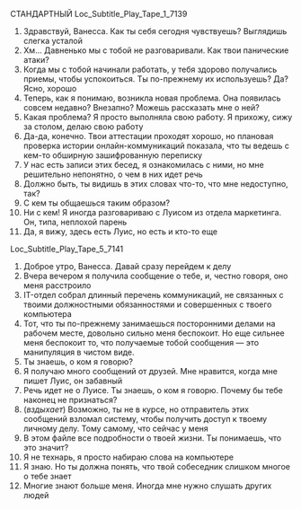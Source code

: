 СТАНДАРТНЫЙ 
Loc_Subtitle_Play_Tape_1_7139
1) Здравствуй, Ванесса. Как ты себя сегодня чувствуешь? Выглядишь слегка усталой
2) Хм... Давненько мы с тобой не разговаривали. Как твои панические атаки?
3) Когда мы с тобой начинали работать, у тебя здорово получались приемы, чтобы успокоиться. Ты по-прежнему их используешь? Да? Ясно, хорошо
4) Теперь, как я понимаю, возникла новая проблема. Она появилась совсем недавно? Внезапно? Можешь рассказать мне о ней?
5) Какая проблема? Я просто выполняла свою работу. Я прихожу, сижу за столом, делаю свою работу
6) Да-да, конечно. Твои аттестации проходят хорошо, но плановая проверка истории онлайн-коммуникаций показала, что ты ведешь с кем-то обширную зашифрованную переписку
7) У нас есть записи этих бесед, я ознакомилась с ними, но мне решительно непонятно, о чем в них идет речь
8) Должно быть, ты видишь в этих словах что-то, что мне недоступно, так?
9) С кем ты общаешься таким образом?
10) Ни с кем! Я иногда разговариваю с Луисом из отдела маркетинга. Он, типа, неплохой парень
11) Да, я вижу, здесь есть Луис, но есть и кто-то еще

Loc_Subtitle_Play_Tape_5_7141
1) Доброе утро, Ванесса. Давай сразу перейдем к делу
2) Вчера вечером я получила сообщение о тебе, и, честно говоря, оно меня расстроило
3) IT-отдел собрал длинный перечень коммуникаций, не связанных с твоими должностными обязанностями и совершенных с твоего компьютера
4) Тот, что ты по-прежнему занимаешься посторонними делами на рабочем месте, довольно сильно меня беспокоит. Но еще сильнее меня беспокоит то, что получаемые тобой сообщения — это манипуляция в чистом виде.
5) Ты знаешь, о ком я говорю?
6) Я получаю много сообщений от друзей. Мне нравится, когда мне пишет Луис, он забавный
7) Речь идет не о Луисе. Ты знаешь, о ком я говорю. Почему бы тебе наконец не признаться?
8) (*вздыхает*) Возможно, ты не в курсе, но отправитель этих сообщений взломал систему, чтобы получить доступ к твоему личному делу. Тому самому, что сейчас у меня
9) В этом файле все подробности о твоей жизни. Ты понимаешь, что это значит?
10) Я не технарь, я просто набираю слова на компьютере
11) Я знаю. Но ты должна понять, что твой собеседник слишком многое о тебе знает
12) Многие знают больше меня. Иногда мне нужно слушать других людей
